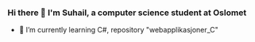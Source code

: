 ### Hi there 👋 I'm Suhail, a computer science student at Oslomet

- 🌱 I’m currently learning C#, repository "webapplikasjoner_C"

